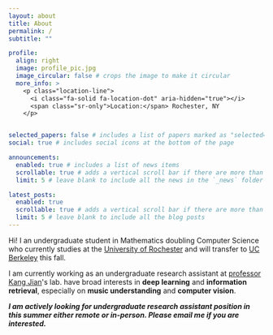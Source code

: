 ```yaml
---
layout: about
title: About
permalink: /
subtitle: ""

profile:
  align: right
  image: profile_pic.jpg
  image_circular: false # crops the image to make it circular
  more_info: >
    <p class="location-line">
      <i class="fa-solid fa-location-dot" aria-hidden="true"></i>
      <span class="sr-only">Location:</span> Rochester, NY
    </p>


selected_papers: false # includes a list of papers marked as "selected={true}"
social: true # includes social icons at the bottom of the page

announcements:
  enabled: true # includes a list of news items
  scrollable: true # adds a vertical scroll bar if there are more than 3 news items
  limit: 5 # leave blank to include all the news in the `_news` folder

latest_posts:
  enabled: true
  scrollable: true # adds a vertical scroll bar if there are more than 3 new posts items
  limit: 5 # leave blank to include all the blog posts
---
```


Hi! I an undergraduate student in Mathematics doubling Computer Science who currently studies at the [University of Rochester](https://www.rochester.edu/) and will transfer to [UC Berkeley](https://math.berkeley.edu/home/) this fall. 

I am currently working as an undergraduate research assistant at [professor Kang Jian](https://jiank2.github.io/)'s lab. have broad interests in **deep learning** and **information retrieval**, especially on **music understanding** and **computer vision**.

***I am actively looking for undergraduate research assistant position in this summer either remote or in-person. Please email me if you are interested.***

